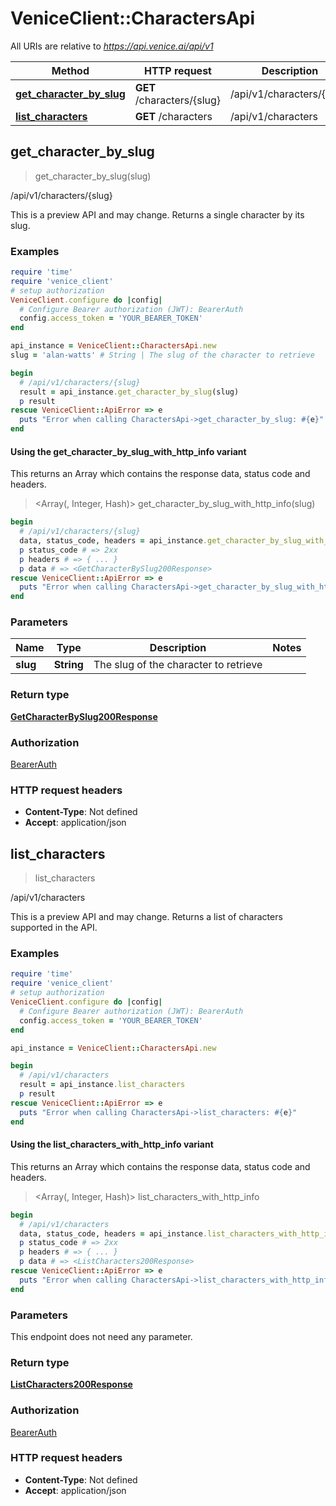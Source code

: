 # VeniceClient::CharactersApi

All URIs are relative to *https://api.venice.ai/api/v1*

| Method | HTTP request | Description |
| ------ | ------------ | ----------- |
| [**get_character_by_slug**](CharactersApi.md#get_character_by_slug) | **GET** /characters/{slug} | /api/v1/characters/{slug} |
| [**list_characters**](CharactersApi.md#list_characters) | **GET** /characters | /api/v1/characters |


## get_character_by_slug

> <GetCharacterBySlug200Response> get_character_by_slug(slug)

/api/v1/characters/{slug}

This is a preview API and may change. Returns a single character by its slug.

### Examples

```ruby
require 'time'
require 'venice_client'
# setup authorization
VeniceClient.configure do |config|
  # Configure Bearer authorization (JWT): BearerAuth
  config.access_token = 'YOUR_BEARER_TOKEN'
end

api_instance = VeniceClient::CharactersApi.new
slug = 'alan-watts' # String | The slug of the character to retrieve

begin
  # /api/v1/characters/{slug}
  result = api_instance.get_character_by_slug(slug)
  p result
rescue VeniceClient::ApiError => e
  puts "Error when calling CharactersApi->get_character_by_slug: #{e}"
end
```

#### Using the get_character_by_slug_with_http_info variant

This returns an Array which contains the response data, status code and headers.

> <Array(<GetCharacterBySlug200Response>, Integer, Hash)> get_character_by_slug_with_http_info(slug)

```ruby
begin
  # /api/v1/characters/{slug}
  data, status_code, headers = api_instance.get_character_by_slug_with_http_info(slug)
  p status_code # => 2xx
  p headers # => { ... }
  p data # => <GetCharacterBySlug200Response>
rescue VeniceClient::ApiError => e
  puts "Error when calling CharactersApi->get_character_by_slug_with_http_info: #{e}"
end
```

### Parameters

| Name | Type | Description | Notes |
| ---- | ---- | ----------- | ----- |
| **slug** | **String** | The slug of the character to retrieve |  |

### Return type

[**GetCharacterBySlug200Response**](GetCharacterBySlug200Response.md)

### Authorization

[BearerAuth](../README.md#BearerAuth)

### HTTP request headers

- **Content-Type**: Not defined
- **Accept**: application/json


## list_characters

> <ListCharacters200Response> list_characters

/api/v1/characters

This is a preview API and may change. Returns a list of characters supported in the API.

### Examples

```ruby
require 'time'
require 'venice_client'
# setup authorization
VeniceClient.configure do |config|
  # Configure Bearer authorization (JWT): BearerAuth
  config.access_token = 'YOUR_BEARER_TOKEN'
end

api_instance = VeniceClient::CharactersApi.new

begin
  # /api/v1/characters
  result = api_instance.list_characters
  p result
rescue VeniceClient::ApiError => e
  puts "Error when calling CharactersApi->list_characters: #{e}"
end
```

#### Using the list_characters_with_http_info variant

This returns an Array which contains the response data, status code and headers.

> <Array(<ListCharacters200Response>, Integer, Hash)> list_characters_with_http_info

```ruby
begin
  # /api/v1/characters
  data, status_code, headers = api_instance.list_characters_with_http_info
  p status_code # => 2xx
  p headers # => { ... }
  p data # => <ListCharacters200Response>
rescue VeniceClient::ApiError => e
  puts "Error when calling CharactersApi->list_characters_with_http_info: #{e}"
end
```

### Parameters

This endpoint does not need any parameter.

### Return type

[**ListCharacters200Response**](ListCharacters200Response.md)

### Authorization

[BearerAuth](../README.md#BearerAuth)

### HTTP request headers

- **Content-Type**: Not defined
- **Accept**: application/json

